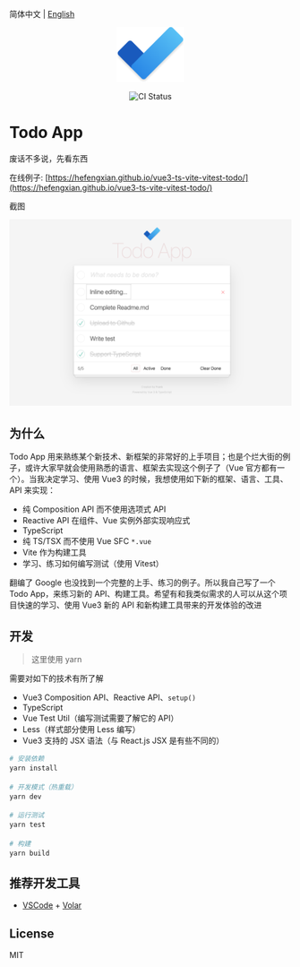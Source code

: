 简体中文 | [English](README.md)

<p align="center">
    <img alt="logo" src="src/assets/logo.png" width="120">
</p>

<p align="center">
  <img src="https://github.com/hefengxian/vue3-ts-vite-vitest-todo/actions/workflows/deploy.yml/badge.svg" alt="CI Status">
</p>

# Todo App

废话不多说，先看东西

在线例子: [https://hefengxian.github.io/vue3-ts-vite-vitest-todo/](https://hefengxian.github.io/vue3-ts-vite-vitest-todo/)

截图

![Todo App Screenshot](docs/assets/Todo_App_Screenshot.png)

## 为什么

Todo App 用来熟练某个新技术、新框架的非常好的上手项目；也是个烂大街的例子，或许大家早就会使用熟悉的语言、框架去实现这个例子了（Vue 官方都有一个）。当我决定学习、使用 Vue3 的时候，我想使用如下新的框架、语言、工具、API 来实现：

- 纯 Composition API 而不使用选项式 API
- Reactive API 在组件、Vue 实例外部实现响应式
- TypeScript
- 纯 TS/TSX 而不使用 Vue SFC `*.vue`
- Vite 作为构建工具
- 学习、练习如何编写测试（使用 Vitest）

翻编了 Google 也没找到一个完整的上手、练习的例子。所以我自己写了一个 Todo App，来练习新的 API、构建工具。希望有和我类似需求的人可以从这个项目快速的学习、使用 Vue3 新的 API 和新构建工具带来的开发体验的改进

## 开发

> 这里使用 yarn

需要对如下的技术有所了解

- Vue3 Composition API、Reactive API、`setup()`
- TypeScript
- Vue Test Util（编写测试需要了解它的 API）
- Less（样式部分使用 Less 编写）
- Vue3 支持的 JSX 语法（与 React.js JSX 是有些不同的）

```bash
# 安装依赖
yarn install

# 开发模式（热重载）
yarn dev

# 运行测试
yarn test

# 构建
yarn build
```

## 推荐开发工具

- [VSCode](https://code.visualstudio.com/) + [Volar](https://marketplace.visualstudio.com/items?itemName=johnsoncodehk.volar)

## License

MIT
